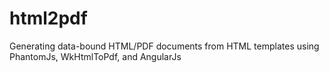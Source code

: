 # html2pdf
Generating data-bound HTML/PDF documents from HTML templates using PhantomJs, WkHtmlToPdf, and AngularJs
